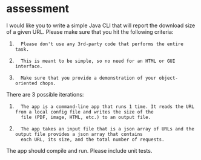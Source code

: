 # assessment

I would like you to write a simple Java CLI that will report the download size of a given URL. Please make sure that you hit 
the following criteria:

1.       Please don't use any 3rd-party code that performs the entire task.
2.       This is meant to be simple, so no need for an HTML or GUI interface.
3.       Make sure that you provide a demonstration of your object-oriented chops.

There are 3 possible iterations:
1.       The app is a command-line app that runs 1 time. It reads the URL from a local config file and writes the size of the 
         file (PDF, image, HTML, etc.) to an output file.
2.       The app takes an input file that is a json array of URLs and the output file provides a json array that contains 
         each URL, its size, and the total number of requests.

The app should compile and run. Please include unit tests.

